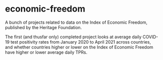 # economic-freedom
A bunch of projects related to data on the Index of Economic Freedom, published by the Heritage Foundation.

The first (and thusfar only) completed project looks at average daily COVID-19 test positivity rates from January 2020 to April 2021 across countries, and whether countries higher or lower on the Index of Economic Freedom have higher or lower average daily TPRs. 
